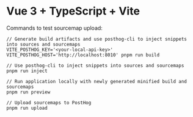 # Vue 3 + TypeScript + Vite

Commands to test sourcemap upload:
```shell
// Generate build artifacts and use posthog-cli to inject snippets into sources and sourcemaps
VITE_POSTHOG_KEY='<your-local-api-key>' VITE_POSTHOG_HOST='http://localhost:8010' pnpm run build

// Use posthog-cli to inject snippets into sources and sourcemaps
pnpm run inject

// Run application locally with newly generated minified build and sourcemaps
pnpm run preview

// Upload sourcemaps to PostHog
pnpm run upload
```
